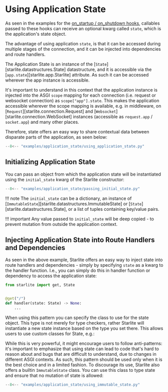 # Using Application State

As seen in the examples for the [on_startup / on_shutdown hooks](1-startup-and-shutdown.md), callables passed to these
hooks can receive an optional kwarg called `state`, which is the application's state object.

The advantage of using application `state`, is that it can be accessed during multiple stages of the connection, and
it can be injected into dependencies and route handlers.

The Application State is an instance of the [`State`][starlite.datastructures.State] datastructure, and it is accessible
via the
[`app.state`][starlite.app.Starlite] attribute. As such it can be accessed wherever the app instance is accessible.

It's important to understand in this context that the application instance is injected into the ASGI `scope` mapping for
each connection (i.e. request or websocket connection) as `scope["app"].state`. This makes the application accessible
wherever the scope mapping is available, e.g. in middleware, on [`Request`][starlite.connection.Request] and
[`Websocket`][starlite.connection.WebSocket] instances (accessible as `request.app` / `socket.app`) and many other
places.

Therefore, state offers an easy way to share contextual data between disparate parts of the application, as seen below:

```py title="Using Application State"
--8<-- "examples/application_state/using_application_state.py"
```

## Initializing Application State

You can pass an object from which the application state will be instantiated using the `initial_state` kwarg of the
Starlite constructor:

```py title="Using Application State"
--8<-- "examples/application_state/passing_initial_state.py"
```

!!! note
    The `initial_state` can be a dictionary, an instance of [`ImmutableState`][starlite.datastructures.ImmutableState]
    or [`State`][starlite.datastructures.State], or a list of tuples containing key/value pairs.

!!! important
    Any value passed to `initial_state` will be deep copied - to prevent mutation from outside the application context.

## Injecting Application State into Route Handlers and Dependencies

As seen in the above example, Starlite offers an easy way to inject state into route handlers and dependencies - simply
by specifying `state` as a kwarg to the handler function. I.e., you can simply do this in handler function or dependency
to access the application state:

```python
from starlite import get, State


@get("/")
def handler(state: State) -> None:
    ...
```

When using this pattern you can specify the class to use for the state object. This type is not merely for type
checkers, rather Starlite will instantiate a new state instance based on the type you set there. This allows users to
use custom classes for State, e.g.:



While this is very powerful, it might encourage users to follow anti-patterns: it's important to emphasize that using
state can lead to code that's hard to reason about and bugs that are difficult to understand, due to changes in
different ASGI contexts. As such, this pattern should be used only when it is the best choice and in a limited fashion.
To discourage its use, Starlite also offers a builtin `ImmutableState` class. You can use this class to type state and
ensure that no mutation of state is allowed:

```py title="Using Custom State"
--8<-- "examples/application_state/using_immutable_state.py"
```
